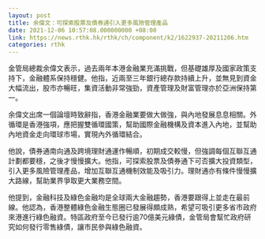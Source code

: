 ```yaml
---
layout: post
title: 余偉文：可探索股票及債券通引入更多風險管理產品
date: 2021-12-06 10:57:08.000000000 +08:00
link: https://news.rthk.hk/rthk/ch/component/k2/1622937-20211206.htm
categories: rthk
---
```


金管局總裁余偉文表示，過去兩年本港金融業充滿挑戰，但基礎雄厚及國家政策支持下，金融體系保持穩健。他指，近兩至三年銀行總存款持續上升，並無見到資金大幅流出，股市亦暢旺，集資活動非常強勁，資產管理及財富管理亦於亞洲保持第一。

余偉文出席一個論壇時致辭指，香港金融業要做大做強，與內地發展息息相關。外循環是香港強項，應把握雙循環國策，幫助國際金融機構及資本進入內地，並幫助內地資金走向環球市場，實現內外循環結合。

他說，債券通南向通及跨境理財通運作暢順，初期成交較慢，但強調每個互聯互通計劃都要穩，之後才慢慢擴大。他指，可探索股票及債券通下可否擴大投資類型，引入更多風險管理產品，增加互聯互通機制效能及吸引力。理財通亦有條件慢慢擴大路線，幫助業界爭取更大業務空間。

他提到，金融科技及綠色金融均是全球兩大金融趨勢，香港要跟得上並走在最前線。他認為，香港整體綠色金融生態圈已發展得頗成熟，希望可吸引更多省市政府來港進行綠色融資。特區政府至今已發行逾70億美元綠債，金管局會幫忙政府研究如何發行零售綠債，讓市民參與綠色融資。
